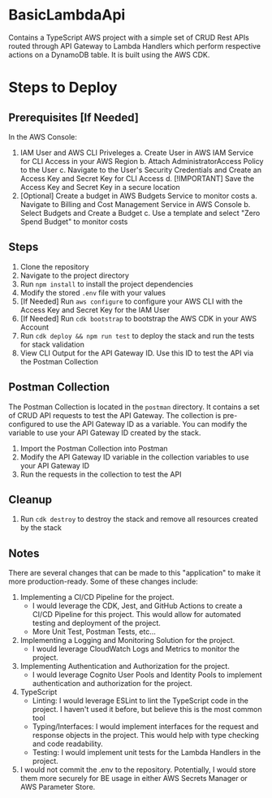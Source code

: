 # BasicLambdaApi #
Contains a TypeScript AWS project with a simple set of CRUD Rest APIs routed through API Gateway to Lambda Handlers which perform respective actions on a DynamoDB table. It is built using the AWS CDK.

# Steps to Deploy #
## Prerequisites [If Needed] ##
In the AWS Console:
1. IAM User and AWS CLI Priveleges
    a. Create User in AWS IAM Service for CLI Access in your AWS Region
    b. Attach AdministratorAccess Policy to the User
    c. Navigate to the User's Security Credentials and Create an Access Key and Secret Key for CLI Access
    d. [!IMPORTANT] Save the Access Key and Secret Key in a secure location
2. [Optional] Create a budget in AWS Budgets Service to monitor costs
    a. Navigate to Billing and Cost Management Service in AWS Console
    b. Select Budgets and Create a Budget
    c. Use a template and select "Zero Spend Budget" to monitor costs

## Steps ##
1. Clone the repository
2. Navigate to the project directory
3. Run `npm install` to install the project dependencies
4. Modify the stored `.env` file with your values
5. [If Needed] Run `aws configure` to configure your AWS CLI with the Access Key and Secret Key for the IAM User
6. [If Needed] Run `cdk bootstrap` to bootstrap the AWS CDK in your AWS Account
7. Run `cdk deploy && npm run test` to deploy the stack and run the tests for stack validation
8. View CLI Output for the API Gateway ID. Use this ID to test the API via the Postman Collection

## Postman Collection ##
The Postman Collection is located in the `postman` directory. It contains a set of CRUD API requests to test the API Gateway. The collection is pre-configured to use the API Gateway ID as a variable. You can modify the variable to use your API Gateway ID created by the stack.
1. Import the Postman Collection into Postman
2. Modify the API Gateway ID variable in the collection variables to use your API Gateway ID
3. Run the requests in the collection to test the API

## Cleanup ##
1. Run `cdk destroy` to destroy the stack and remove all resources created by the stack

## Notes ##
There are several changes that can be made to this "application" to make it more production-ready. Some of these changes include:
1. Implementing a CI/CD Pipeline for the project.
    - I would leverage the CDK, Jest, and GitHub Actions to create a CI/CD Pipeline for this project. This would allow for automated testing and deployment of the project.
    - More Unit Test, Postman Tests, etc...
2. Implementing a Logging and Monitoring Solution for the project.
    - I would leverage CloudWatch Logs and Metrics to monitor the project.
3. Implementing Authentication and Authorization for the project.
    - I would leverage Cognito User Pools and Identity Pools to implement authentication and authorization for the project.
4. TypeScript
    - Linting: I would leverage ESLint to lint the TypeScript code in the project. I haven't used it before, but believe this is the most common tool
    - Typing/Interfaces: I would implement interfaces for the request and response objects in the project. This would help with type checking and code readability.
    - Testing: I would implement unit tests for the Lambda Handlers in the project.
5. I would not commit the .env to the repository. Potentially, I would store them more securely for BE usage in either AWS Secrets Manager or AWS Parameter Store.
    
